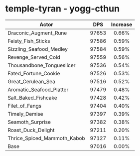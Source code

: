 # temple-tyran - yogg-cthun
| Actor | DPS | Increase |
|---|:---:|:---:|
|Draconic_Augment_Rune|97653|0.66%|
|Feisty_Fish_Sticks|97586|0.59%|
|Sizzling_Seafood_Medley|97584|0.59%|
|Revenge_Served_Cold|97559|0.56%|
|Thousandbone_Tongueslicer|97536|0.54%|
|Fated_Fortune_Cookie|97526|0.53%|
|Great_Cerulean_Sea|97516|0.52%|
|Aromatic_Seafood_Platter|97479|0.48%|
|Salt_Baked_Fishcake|97428|0.42%|
|Filet_of_Fangs|97404|0.40%|
|Timely_Demise|97397|0.39%|
|Seamoth_Surprise|97382|0.38%|
|Roast_Duck_Delight|97211|0.20%|
|Thrice_Spiced_Mammoth_Kabob|97127|0.11%|
|Base|97016|0.00%|
